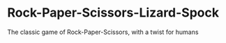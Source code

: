 # Rock-Paper-Scissors-Lizard-Spock
The classic game of Rock-Paper-Scissors, with a twist for humans
